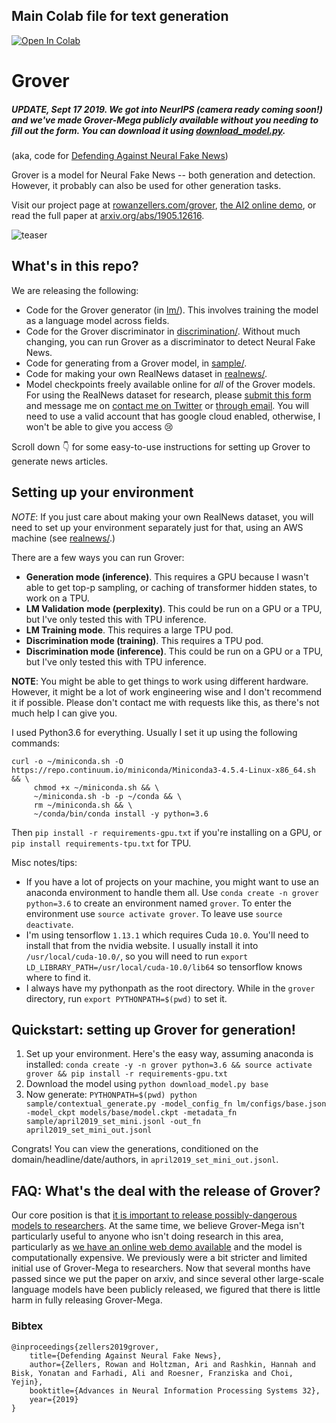 ## Main Colab file for text generation

[![Open In Colab](https://colab.research.google.com/assets/colab-badge.svg)](https://colab.research.google.com//github/alexdseo/Falsified-Scientific-Literature-Generation/blob/master/grover_test_bik.ipynb)

# Grover
##### UPDATE, Sept 17 2019. We got into NeurIPS (camera ready coming soon!) and we've made Grover-Mega publicly available without you needing to fill out the form. You can download it using [download_model.py](download_model.py).

(aka, code for [Defending Against Neural Fake News](https://arxiv.org/abs/1905.12616))

Grover is a model for Neural Fake News -- both generation and detection. However, it probably can also be used for other generation tasks. 

Visit our project page at [rowanzellers.com/grover](https://rowanzellers.com/grover), [the AI2 online demo](https://grover.allenai.org), or read the full paper at [arxiv.org/abs/1905.12616](https://arxiv.org/abs/1905.12616). 

![teaser](https://i.imgur.com/VAGFpBe.png "teaser")

## What's in this repo?

We are releasing the following:
* Code for the Grover generator (in [lm/](lm/)). This involves training the model as a language model across fields.
* Code for the Grover discriminator in [discrimination/](discrimination/). Without much changing, you can run Grover as a discriminator to detect Neural Fake News.
* Code for generating from a Grover model, in [sample/](sample/).
* Code for making your own RealNews dataset in [realnews/](realnews/).
* Model checkpoints freely available online for *all* of the Grover models. For using the RealNews dataset for research, please [submit this form](https://docs.google.com/forms/d/1LMAUeUtHNPXO9koyAIlDpvyKsLSYlrBj3rYhC30a7Ak) and message me on [contact me on Twitter](https://twitter.com/rown) or [through email](https://scr.im/rowan). You will need to use a valid account that has google cloud enabled, otherwise, I won't be able to give you access 😢

Scroll down 👇 for some easy-to-use instructions for setting up Grover to generate news articles.

## Setting up your environment

*NOTE*: If you just care about making your own RealNews dataset, you will need to set up your environment separately just for that, using an AWS machine (see [realnews/](realnews/).)

There are a few ways you can run Grover:
* **Generation mode (inference)**. This requires a GPU because I wasn't able to get top-p sampling, or caching of transformer hidden states, to work on a TPU.
* **LM Validation mode (perplexity)**. This could be run on a GPU or a TPU, but I've only tested this with TPU inference.
* **LM Training mode**. This requires a large TPU pod.
* **Discrimination mode (training)**. This requires a TPU pod.
* **Discrimination mode (inference)**. This could be run on a GPU or a TPU, but I've only tested this with TPU inference.

**NOTE**: You might be able to get things to work using different hardware. However, it might be a lot of work engineering wise and I don't recommend it if possible. Please don't contact me with requests like this, as there's not much help I can give you.

I used Python3.6 for everything. Usually I set it up using the following commands:
```
curl -o ~/miniconda.sh -O  https://repo.continuum.io/miniconda/Miniconda3-4.5.4-Linux-x86_64.sh  && \
     chmod +x ~/miniconda.sh && \
     ~/miniconda.sh -b -p ~/conda && \
     rm ~/miniconda.sh && \
     ~/conda/bin/conda install -y python=3.6
```
Then `pip install -r requirements-gpu.txt` if you're installing on a GPU, or `pip install requirements-tpu.txt` for TPU.

Misc notes/tips:
* If you have a lot of projects on your machine, you might want to use an anaconda environment to handle them all. Use `conda create -n grover python=3.6` to create an environment named `grover`. To enter the environment use `source activate grover`. To leave use `source deactivate`.
* I'm using tensorflow `1.13.1` which requires Cuda `10.0`. You'll need to install that from the nvidia website. I usually install it into `/usr/local/cuda-10.0/`, so you will need to run `export LD_LIBRARY_PATH=/usr/local/cuda-10.0/lib64` so tensorflow knows where to find it. 
* I always have my pythonpath as the root directory. While in the `grover` directory, run `export PYTHONPATH=$(pwd)` to set it.

## Quickstart: setting up Grover for generation!

1. Set up your environment. Here's the easy way, assuming anaconda is installed: `conda create -y -n grover python=3.6 && source activate grover && pip install -r requirements-gpu.txt`
2. Download the model using `python download_model.py base`
3. Now generate: `PYTHONPATH=$(pwd) python sample/contextual_generate.py -model_config_fn lm/configs/base.json -model_ckpt models/base/model.ckpt -metadata_fn sample/april2019_set_mini.jsonl -out_fn april2019_set_mini_out.jsonl`

Congrats! You can view the generations, conditioned on the domain/headline/date/authors, in `april2019_set_mini_out.jsonl`.

## FAQ: What's the deal with the release of Grover?

Our core position is that [it is important to release possibly-dangerous models to researchers](https://thegradient.pub/why-we-released-grover/). At the same time, we believe Grover-Mega isn't particularly useful to anyone who isn't doing research in this area, particularly as [we have an online web demo available](https://grover.allenai.org/) and the model is computationally expensive. We previously were a bit stricter and limited initial use of Grover-Mega to researchers. Now that several months have passed since we put the paper on arxiv, and since several other large-scale language models have been publicly released, we figured that there is little harm in fully releasing Grover-Mega.

### Bibtex

```
@inproceedings{zellers2019grover,
    title={Defending Against Neural Fake News},
    author={Zellers, Rowan and Holtzman, Ari and Rashkin, Hannah and Bisk, Yonatan and Farhadi, Ali and Roesner, Franziska and Choi, Yejin},
    booktitle={Advances in Neural Information Processing Systems 32},
    year={2019}
}
```
